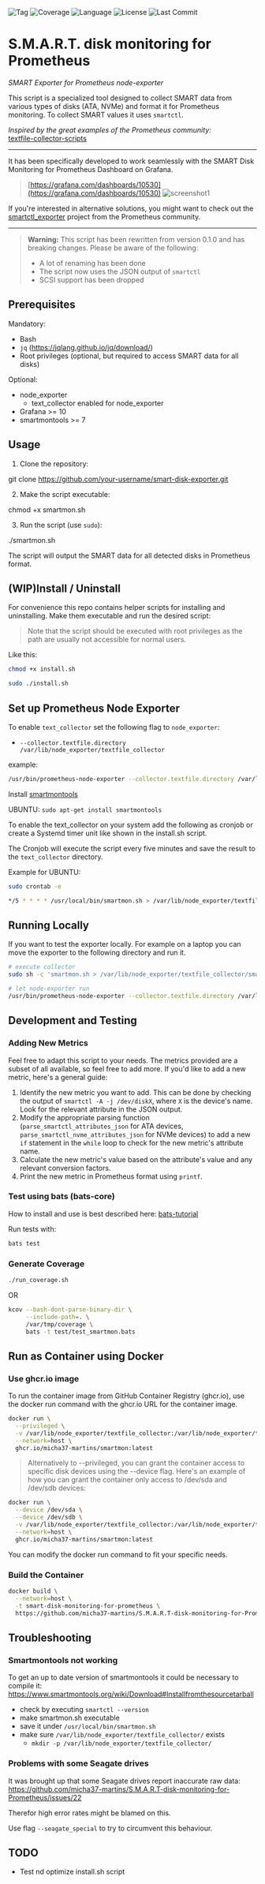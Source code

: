 ![Tag](https://img.shields.io/github/v/tag/micha37-martins/S.M.A.R.T-disk-monitoring-for-Prometheus)
![Coverage](https://img.shields.io/badge/Coverage-65.2%25-brightgreen)
![Language](https://img.shields.io/github/languages/top/micha37-martins/S.M.A.R.T-disk-monitoring-for-Prometheus)
![License](https://img.shields.io/github/license/micha37-martins/S.M.A.R.T-disk-monitoring-for-Prometheus)
![Last Commit](https://img.shields.io/github/last-commit/micha37-martins/S.M.A.R.T-disk-monitoring-for-Prometheus)

# S.M.A.R.T. disk monitoring for Prometheus
_SMART Exporter for Prometheus node-exporter_

This script is a specialized tool designed to collect SMART data from various
types of disks (ATA, NVMe) and format it for Prometheus monitoring. To collect
SMART values it uses `smartctl`.  

_Inspired by the great examples of the Prometheus community:_  
[textfile-collector-scripts](https://github.com/prometheus-community/node-exporter-textfile-collector-scripts)
___
It has been specifically developed to work seamlessly with the
SMART Disk Monitoring for Prometheus Dashboard on Grafana.

>
>[https://grafana.com/dashboards/10530](https://grafana.com/dashboards/10530)
>![screenshot1](media/grafana_dashboard_1.png)

If you're interested in alternative solutions, you might want to check out the [smartctl_exporter](https://github.com/prometheus-community/smartctl_exporter) project from the Prometheus community.

___
>**Warning:** This script has been rewritten from version 0.1.0 and has breaking changes. Please be aware of the following:
>
>- A lot of renaming has been done
>- The script now uses the JSON output of `smartctl`
>- SCSI support has been dropped

## Prerequisites
Mandatory: 
- Bash
- `jq` (https://jqlang.github.io/jq/download/)
- Root privileges (optional, but required to access SMART data for all disks)

Optional:
- node_exporter
  - text_collector enabled for node_exporter
- Grafana >= 10
- smartmontools >= 7

## Usage
1. Clone the repository:

git clone https://github.com/your-username/smart-disk-exporter.git

2. Make the script executable:

chmod +x smartmon.sh

3. Run the script (use `sudo`):

./smartmon.sh

The script will output the SMART data for all detected disks in Prometheus format.

## (WIP)Install / Uninstall
For convenience this repo contains helper scripts for installing and uninstalling.
Make them executable and run the desired script:

>Note that the script should be executed with root privileges as the path are
>usually not accessible for normal users.

Like this:
```sh
chmod +x install.sh
```
```sh
sudo ./install.sh
```

## Set up Prometheus Node Exporter
To enable `text_collector` set the following flag to `node_exporter`:
- `--collector.textfile.directory /var/lib/node_exporter/textfile_collector`

example:
```sh
/usr/bin/prometheus-node-exporter --collector.textfile.directory /var/lib/node_exporter/textfile_collector/
```

Install [smartmontools](https://www.smartmontools.org/)

UBUNTU: `sudo apt-get install smartmontools`

To enable the text_collector on your system add the following as cronjob or create
a Systemd timer unit like shown in the install.sh script.

The Cronjob will execute the script every five minutes and save the result to
the `text_collector` directory.

Example for UBUNTU:

```sh
sudo crontab -e

*/5 * * * * /usr/local/bin/smartmon.sh > /var/lib/node_exporter/textfile_collector/smart_metrics.prom
```

## Running Locally
If you want to test the exporter locally. For example on a laptop you can move
the exporter to the following directory and run it.
```sh
# execute collector
sudo sh -c 'smartmon.sh > /var/lib/node_exporter/textfile_collector/smart_metrics.prom' 

# let node-exporter run
/usr/bin/prometheus-node-exporter --collector.textfile.directory /var/lib/node_exporter/textfile_collector/
```

## Development and Testing
### Adding New Metrics
Feel free to adapt this script to your needs. The metrics provided are a subset
of all available, so feel free to add more. If you'd like to add a new metric,
here's a general guide:

1. Identify the new metric you want to add. This can be done by checking the
output of `smartctl -A -j /dev/diskX`, where `X` is the device's name. Look for
the relevant attribute in the JSON output.
2. Modify the appropriate parsing function (`parse_smartctl_attributes_json` for
ATA devices, `parse_smartctl_nvme_attributes_json` for NVMe devices) to add a new `if` statement in the `while` loop to check for the new metric's attribute name.
3. Calculate the new metric's value based on the attribute's value and any relevant conversion factors.
4. Print the new metric in Prometheus format using `printf`.

### Test using bats (bats-core)
How to install and use is best described here: [bats-tutorial](https://bats-core.readthedocs.io/en/stable/tutorial.html)

Run tests with:
```sh
bats test
```

### Generate Coverage
```sh
./run_coverage.sh
```
OR
```sh
kcov --bash-dont-parse-binary-dir \
     --include-path=. \
     /var/tmp/coverage \
     bats -t test/test_smartmon.bats
```

## Run as Container using Docker
### Use ghcr.io image

To run the container image from GitHub Container Registry (ghcr.io),
use the docker run command with the ghcr.io URL for the container image.

```sh
docker run \
  --privileged \
  -v /var/lib/node_exporter/textfile_collector:/var/lib/node_exporter/textfile_collector \
  --network=host \
  ghcr.io/micha37-martins/smartmon:latest
```

> Alternatively to --privileged, you can grant the container access to specific
disk devices using the --device flag.
Here's an example of how you can grant the container only access to
/dev/sda and /dev/sdb devices:

```sh
docker run \
  --device /dev/sda \
  --device /dev/sdb \
  -v /var/lib/node_exporter/textfile_collector:/var/lib/node_exporter/textfile_collector \
  --network=host \
  ghcr.io/micha37-martins/smartmon:latest
```

You can modify the docker run command to fit your specific needs.

### Build the Container

```sh
docker build \
  --network=host \
  -t smart-disk-monitoring-for-prometheus \
  https://github.com/micha37-martins/S.M.A.R.T-disk-monitoring-for-Prometheus.git
```

## Troubleshooting
### Smartmontools not working
To get an up to date version of smartmontools it could be necessary to compile it:
https://www.smartmontools.org/wiki/Download#Installfromthesourcetarball

- check by executing `smartctl --version`
- make smartmon.sh executable
- save it under `/usr/local/bin/smartmon.sh`
- make sure `/var/lib/node_exporter/textfile_collector/` exists
  - `mkdir -p /var/lib/node_exporter/textfile_collector/`

### Problems with some Seagate drives
It was brought up that some Seagate drives report inaccurate raw data:
https://github.com/micha37-martins/S.M.A.R.T-disk-monitoring-for-Prometheus/issues/22

Therefor high error rates might be blamed on this.

Use flag `--seagate_special` to try to circumvent this behaviour.

## TODO
- Test nd optimize install.sh script
